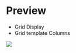 

<h1> Preview</h1>
<ul>
<li>Grid Display</li>
<li>Grid template Columns </li>
</ul>

<img src="https://drive.google.com/uc?id=12rdbi2BzTcwV1woU9cfg9z5TrgatSpeb" >
